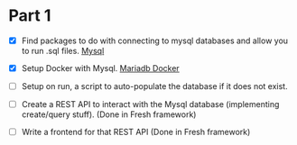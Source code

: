 # Part 1

- [x] Find packages to do with connecting to mysql databases and allow you to
      run .sql files. [Mysql](https://deno.land/x/mysql@v2.12.1)

- [x] Setup Docker with Mysql. [Mariadb Docker](https://hub.docker.com/_/mariadb)

- [ ] Setup on run, a script to auto-populate the database if it does not exist.

- [ ] Create a REST API to interact with the Mysql database (implementing
      create/query stuff). (Done in Fresh framework)

- [ ] Write a frontend for that REST API (Done in Fresh framework)

